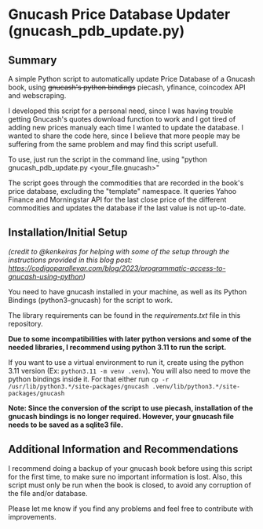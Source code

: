 # Gnucash Price Database Updater (gnucash_pdb_update.py)

## Summary
A simple Python script to automatically update Price Database of a Gnucash book, using ~~gnucash's python bindings~~ piecash, yfinance, coincodex API and webscraping.

I developed this script for a personal need, since I was having trouble getting Gnucash's quotes download function to work and I got tired of adding new prices manualy each time I wanted to update the database.
I wanted to share the code here, since I believe that more people may be suffering from the same problem and may find this script usefull.

To use, just run the script in the command line, using "python gnucash_pdb_update.py <your_file.gnucash>"

The script goes through the commodities that are recorded in the book's price database, excluding the "template" namespace. It queries Yahoo Finance and Morningstar API for the last close price of the different commodities and updates the database if the last value is not up-to-date.

## Installation/Initial Setup
*(credit to @kenkeiras for helping with some of the setup through the instructions provided in this blog post: https://codigoparallevar.com/blog/2023/programmatic-access-to-gnucash-using-python)*

You need to have gnucash installed in your machine, as well as its Python Bindings (python3-gnucash) for the script to work.

The library requirements can be found in the *requirements.txt* file in this repository.

**Due to some incompatibilities with later python versions and some of the needed libraries, I recommend using python 3.11 to run the script.**

If you want to use a virtual environment to run it, create using the python 3.11 version (Ex: `python3.11 -m venv .venv`). You will also need to move the python bindings inside it. For that either run 
`cp -r /usr/lib/python3.*/site-packages/gnucash .venv/lib/python3.*/site-packages/gnucash`

**Note: Since the conversion of the script to use piecash, installation of the gnucash bindings is no longer required. However, your gnucash file needs to be saved as a sqlite3 file.**

## Additional Information and Recommendations
I recommend doing a backup of your gnucash book before using this script for the first time, to make sure no important information is lost. Also, this script must only be run when the book is closed, to avoid any corruption of the file and/or database.

Please let me know if you find any problems and feel free to contribute with improvements.

